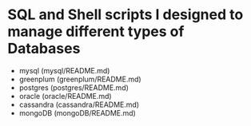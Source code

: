 # SQL and Shell scripts I designed to manage different types of Databases
* mysql (mysql/README.md)
* greenplum (greenplum/README.md)
* postgres (postgres/README.md)
* oracle (oracle/README.md)
* cassandra (cassandra/README.md)
* mongoDB (mongoDB/README.md)
